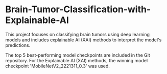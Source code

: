 # Brain-Tumor-Classification-with-Explainable-AI

This project focuses on classifying brain tumors using deep learning models and includes explainable AI (XAI) methods to interpret the model's predictions.

The top 5 best-performing model checkpoints are included in the Git repository. 
For the Explainable AI (XAI) methods, the winning model checkpoint 'MobileNetV2_2221311_0.3' was used.
